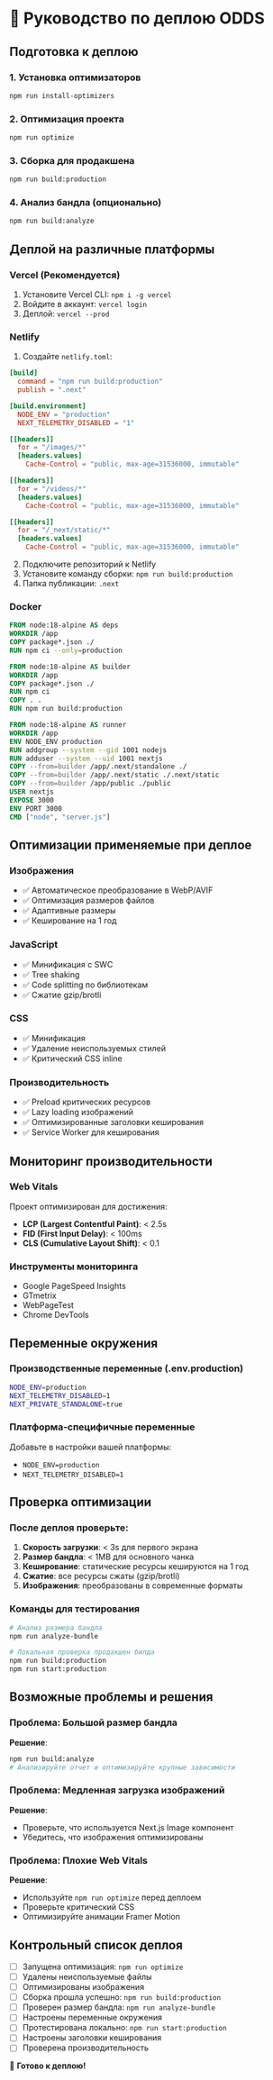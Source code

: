 # 🚀 Руководство по деплою ODDS

## Подготовка к деплою

### 1. Установка оптимизаторов
```bash
npm run install-optimizers
```

### 2. Оптимизация проекта
```bash
npm run optimize
```

### 3. Сборка для продакшена
```bash
npm run build:production
```

### 4. Анализ бандла (опционально)
```bash
npm run build:analyze
```

## Деплой на различные платформы

### Vercel (Рекомендуется)
1. Установите Vercel CLI: `npm i -g vercel`
2. Войдите в аккаунт: `vercel login`
3. Деплой: `vercel --prod`

### Netlify
1. Создайте `netlify.toml`:
```toml
[build]
  command = "npm run build:production"
  publish = ".next"

[build.environment]
  NODE_ENV = "production"
  NEXT_TELEMETRY_DISABLED = "1"

[[headers]]
  for = "/images/*"
  [headers.values]
    Cache-Control = "public, max-age=31536000, immutable"

[[headers]]
  for = "/videos/*"
  [headers.values]
    Cache-Control = "public, max-age=31536000, immutable"

[[headers]]
  for = "/_next/static/*"
  [headers.values]
    Cache-Control = "public, max-age=31536000, immutable"
```

2. Подключите репозиторий к Netlify
3. Установите команду сборки: `npm run build:production`
4. Папка публикации: `.next`

### Docker
```dockerfile
FROM node:18-alpine AS deps
WORKDIR /app
COPY package*.json ./
RUN npm ci --only=production

FROM node:18-alpine AS builder
WORKDIR /app
COPY package*.json ./
RUN npm ci
COPY . .
RUN npm run build:production

FROM node:18-alpine AS runner
WORKDIR /app
ENV NODE_ENV production
RUN addgroup --system --gid 1001 nodejs
RUN adduser --system --uid 1001 nextjs
COPY --from=builder /app/.next/standalone ./
COPY --from=builder /app/.next/static ./.next/static
COPY --from=builder /app/public ./public
USER nextjs
EXPOSE 3000
ENV PORT 3000
CMD ["node", "server.js"]
```

## Оптимизации применяемые при деплое

### Изображения
- ✅ Автоматическое преобразование в WebP/AVIF
- ✅ Оптимизация размеров файлов
- ✅ Адаптивные размеры
- ✅ Кеширование на 1 год

### JavaScript
- ✅ Минификация с SWC
- ✅ Tree shaking
- ✅ Code splitting по библиотекам
- ✅ Сжатие gzip/brotli

### CSS
- ✅ Минификация
- ✅ Удаление неиспользуемых стилей
- ✅ Критический CSS inline

### Производительность
- ✅ Preload критических ресурсов
- ✅ Lazy loading изображений
- ✅ Оптимизированные заголовки кеширования
- ✅ Service Worker для кеширования

## Мониторинг производительности

### Web Vitals
Проект оптимизирован для достижения:
- **LCP (Largest Contentful Paint)**: < 2.5s
- **FID (First Input Delay)**: < 100ms
- **CLS (Cumulative Layout Shift)**: < 0.1

### Инструменты мониторинга
- Google PageSpeed Insights
- GTmetrix
- WebPageTest
- Chrome DevTools

## Переменные окружения

### Производственные переменные (.env.production)
```bash
NODE_ENV=production
NEXT_TELEMETRY_DISABLED=1
NEXT_PRIVATE_STANDALONE=true
```

### Платформа-специфичные переменные
Добавьте в настройки вашей платформы:
- `NODE_ENV=production`
- `NEXT_TELEMETRY_DISABLED=1`

## Проверка оптимизации

### После деплоя проверьте:
1. **Скорость загрузки**: < 3s для первого экрана
2. **Размер бандла**: < 1MB для основного чанка
3. **Кеширование**: статические ресурсы кешируются на 1 год
4. **Сжатие**: все ресурсы сжаты (gzip/brotli)
5. **Изображения**: преобразованы в современные форматы

### Команды для тестирования
```bash
# Анализ размера бандла
npm run analyze-bundle

# Локальная проверка продакшен билда
npm run build:production
npm run start:production
```

## Возможные проблемы и решения

### Проблема: Большой размер бандла
**Решение**: 
```bash
npm run build:analyze
# Анализируйте отчет и оптимизируйте крупные зависимости
```

### Проблема: Медленная загрузка изображений
**Решение**: 
- Проверьте, что используется Next.js Image компонент
- Убедитесь, что изображения оптимизированы

### Проблема: Плохие Web Vitals
**Решение**:
- Используйте `npm run optimize` перед деплоем
- Проверьте критический CSS
- Оптимизируйте анимации Framer Motion

## Контрольный список деплоя

- [ ] Запущена оптимизация: `npm run optimize`
- [ ] Удалены неиспользуемые файлы
- [ ] Оптимизированы изображения
- [ ] Сборка прошла успешно: `npm run build:production`
- [ ] Проверен размер бандла: `npm run analyze-bundle`
- [ ] Настроены переменные окружения
- [ ] Протестирована локально: `npm run start:production`
- [ ] Настроены заголовки кеширования
- [ ] Проверена производительность

🎉 **Готово к деплою!**
